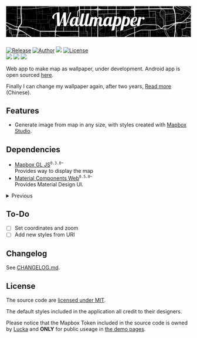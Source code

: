 <h1 align=center><img src="./Resource/Banner.png" link="#"></img></h1>

[![Release](https://img.shields.io/github/v/release/lucka-me/mapler?include_prereleases)](https://github.com/lucka-me/mapler/releases/latest "Last release") [![Author](https://img.shields.io/website?down_message=offline&up_message=online&url=https%3A%2F%2Flucka.moe%2Fmapler)](https://lucka.moe/mapler "Demo") [![](https://img.shields.io/badge/author-Lucka-2578B5.svg)](https://lucka.moe "Author") [![License](https://img.shields.io/github/license/lucka-me/mapler)](./LICENSE "License")  
![](https://img.shields.io/badge/safari-support-brightgreen.svg) ![](https://img.shields.io/badge/chrome-support-brightgreen.svg) ![](https://img.shields.io/badge/firefox-support-brightgreen.svg)<!-- ![](https://img.shields.io/badge/edge-support-brightgreen.svg) ![](https://img.shields.io/badge/ie-broken-red.svg) ![](https://img.shields.io/badge/opera-support-brightgreen.svg)-->

Web app to make map as wallpaper, under development. Android app is open sourced [here](https://github.com/lucka-me/mapler-android).

Finally I can change my wallpaper again, after two years, [Read more](https://lucka.moe/2018/07/23/wallmapper/ "Wallmapper | Lucka") (Chinese).

## Features
- Generate image from map in any size, with styles created with [Mapbox Studio](https://www.mapbox.com/mapbox-studio/).

## Dependencies
- [Mapbox GL JS](https://www.mapbox.com/help/how-web-apps-work/#mapbox-gl-js-1)<sup>`0.3.0~`</sup>  
  Provides way to display the map
- [Material Components Web](https://github.com/material-components/material-components-web)<sup>`0.5.0~`</sup>  
  Provides Material Design UI.

<details><summary>Previous</summary>
<p>

- [Lucka's CSS](https://github.com/lucka-me/toolkit/tree/master/Web/CSS)<sup>`~0.4.x`</sup>    
  Provides basic stylesheet for the page.
- [Leaflet](https://leafletjs.com/examples/quick-start/)<sup>`0.2.x`</sup>  
  Provides way to display the map
- [leaflet-image](https://github.com/mapbox/leaflet-image)<sup>`0.2.x`</sup>  
  Provides way to convert map to image

</p>
</details>

## To-Do
- [ ] Set coordinates and zoom
- [ ] Add new styles from URI

## Changelog
See [CHANGELOG.md](./CHANGELOG.md).

## License
The source code are [licensed under MIT](./LICENSE).

The default styles included in the application all credit to their designers.

Please notice that the Mapbox Token included in the source code is owned by [Lucka](https://github.com/lucka-me) and **ONLY** for public useage in [the demo pages](http://lucka.moe/mapler/).
